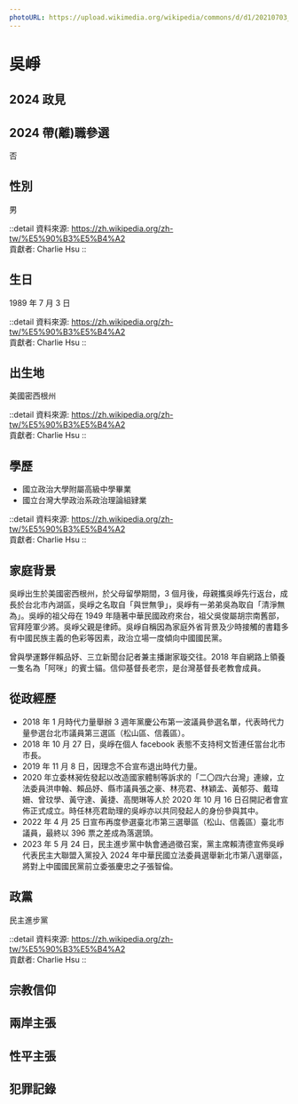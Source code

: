 ```yaml
---
photoURL: https://upload.wikimedia.org/wikipedia/commons/d/d1/20210703_%E5%90%B3%E5%B4%A2%E6%96%BC%E6%A6%9B%E5%B1%85.jpg
---
```


# 吳崢

## 2024 政見

## 2024 帶(離)職參選

否

## 性別

男

::detail
資料來源: https://zh.wikipedia.org/zh-tw/%E5%90%B3%E5%B4%A2
<br>
貢獻者: Charlie Hsu
::

## 生日

1989 年 7 月 3 日

::detail
資料來源: https://zh.wikipedia.org/zh-tw/%E5%90%B3%E5%B4%A2
<br>
貢獻者: Charlie Hsu
::

## 出生地

美國密西根州

::detail
資料來源: https://zh.wikipedia.org/zh-tw/%E5%90%B3%E5%B4%A2
<br>
貢獻者: Charlie Hsu
::

## 學歷

- 國立政治大學附屬高級中學畢業
- 國立台灣大學政治系政治理論組肄業

::detail
資料來源: https://zh.wikipedia.org/zh-tw/%E5%90%B3%E5%B4%A2
<br>
貢獻者: Charlie Hsu
::

## 家庭背景

吳崢出生於美國密西根州，於父母留學期間，3 個月後，母親攜吳崢先行返台，成長於台北市內湖區，吳崢之名取自「與世無爭」，吳崢有一弟弟吳為取自「清淨無為」。吳崢的祖父母在 1949 年隨著中華民國政府來台，祖父吳俊屬胡宗南舊部，官拜陸軍少將。吳崢父親是律師。吳崢自稱因為家庭外省背景及少時接觸的書籍多有中國民族主義的色彩等因素，政治立場一度傾向中國國民黨。

曾與學運夥伴賴品妤、三立新聞台記者兼主播謝家璇交往。2018 年自網路上領養一隻名為「阿咪」的賓士貓。信仰基督長老宗，是台灣基督長老教會成員。

## 從政經歷

- 2018 年 1 月時代力量舉辦 3 週年黨慶公布第一波議員參選名單，代表時代力量參選台北市議員第三選區（松山區、信義區）。
- 2018 年 10 月 27 日，吳崢在個人 facebook 表態不支持柯文哲連任當台北市市長。
- 2019 年 11 月 8 日，因理念不合宣布退出時代力量。
- 2020 年立委林昶佐發起以改造國家體制等訴求的「二〇四六台灣」連線，立法委員洪申翰、賴品妤、縣市議員張之豪、林亮君、林穎孟、黃郁芬、戴瑋姍、曾玟學、黃守達、黃捷、高閔琳等人於 2020 年 10 月 16 日召開記者會宣佈正式成立。時任林亮君助理的吳崢亦以共同發起人的身份參與其中。
- 2022 年 4 月 25 日宣布再度參選臺北市第三選舉區（松山、信義區）臺北市議員，最終以 396 票之差成為落選頭。
- 2023 年 5 月 24 日，民主進步黨中執會通過徵召案，黨主席賴清德宣佈吳崢代表民主大聯盟入黨投入 2024 年中華民國立法委員選舉新北市第八選舉區，將對上中國國民黨前立委張慶忠之子張智倫。

## 政黨

民主進步黨

::detail
資料來源: https://zh.wikipedia.org/zh-tw/%E5%90%B3%E5%B4%A2
<br>
貢獻者: Charlie Hsu
::

## 宗教信仰

## 兩岸主張

## 性平主張

## 犯罪記錄
